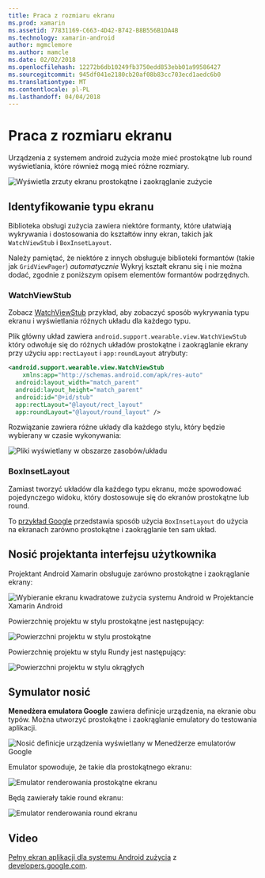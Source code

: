 ```yaml
---
title: Praca z rozmiaru ekranu
ms.prod: xamarin
ms.assetid: 77831169-C663-4D42-B742-B8B556B1DA4B
ms.technology: xamarin-android
author: mgmclemore
ms.author: mamcle
ms.date: 02/02/2018
ms.openlocfilehash: 12272b6db10249fb3750edd853ebb01a99586427
ms.sourcegitcommit: 945df041e2180cb20af08b83cc703ecd1aedc6b0
ms.translationtype: MT
ms.contentlocale: pl-PL
ms.lasthandoff: 04/04/2018
---
```

# <a name="working-with-screen-sizes"></a>Praca z rozmiaru ekranu

Urządzenia z systemem android zużycia może mieć prostokątne lub round wyświetlania, które również mogą mieć różne rozmiary.

![Wyświetla zrzuty ekranu prostokątne i zaokrąglanie zużycie](screen-sizes-images/moyeu-wear.png)

## <a name="identifying-screen-type"></a>Identyfikowanie typu ekranu

Biblioteka obsługi zużycia zawiera niektóre formanty, które ułatwiają wykrywania i dostosowania do kształtów inny ekran, takich jak `WatchViewStub` i `BoxInsetLayout`.

Należy pamiętać, że niektóre z innych obsługuje biblioteki formantów (takie jak `GridViewPager`) *automatycznie* Wykryj kształt ekranu się i nie można dodać, zgodnie z poniższym opisem elementów formantów podrzędnych.

### <a name="watchviewstub"></a>WatchViewStub

Zobacz [WatchViewStub](https://developer.xamarin.com/samples/WatchViewStub/) przykład, aby zobaczyć sposób wykrywania typu ekranu i wyświetlania różnych układu dla każdego typu.

Plik główny układ zawiera `android.support.wearable.view.WatchViewStub` który odwołuje się do różnych układów prostokątne i zaokrąglanie ekrany przy użyciu `app:rectLayout` i `app:roundLayout` atrybuty:

```xml
<android.support.wearable.view.WatchViewStub
    xmlns:app="http://schemas.android.com/apk/res-auto"
  android:layout_width="match_parent"
  android:layout_height="match_parent"
  android:id="@+id/stub"
  app:rectLayout="@layout/rect_layout"
  app:roundLayout="@layout/round_layout" />
```

Rozwiązanie zawiera różne układy dla każdego stylu, który będzie wybierany w czasie wykonywania:

![Pliki wyświetlany w obszarze zasobów/układu](screen-sizes-images/solution.png)


### <a name="boxinsetlayout"></a>BoxInsetLayout

Zamiast tworzyć układów dla każdego typu ekranu, może spowodować pojedynczego widoku, który dostosowuje się do ekranów prostokątne lub round.

To [przykład Google](https://developer.android.com/training/wearables/ui/layouts.html#same-layout) przedstawia sposób użycia `BoxInsetLayout` do użycia na ekranach zarówno prostokątne i zaokrąglanie ten sam układ.


## <a name="wear-ui-designer"></a>Nosić projektanta interfejsu użytkownika

Projektant Android Xamarin obsługuje zarówno prostokątne i zaokrąglanie ekrany:

![Wybieranie ekranu kwadratowe zużycia systemu Android w Projektancie Xamarin Android](screen-sizes-images/design-screen-type.png)

Powierzchnię projektu w stylu prostokątne jest następujący:

![Powierzchni projektu w stylu prostokątne](screen-sizes-images/design-rect.png) 

Powierzchnię projektu w stylu Rundy jest następujący:

![Powierzchni projektu w stylu okrągłych](screen-sizes-images/design-round.png)


## <a name="wear-simulator"></a>Symulator nosić

**Menedżera emulatora Google** zawiera definicje urządzenia, na ekranie obu typów. Można utworzyć prostokątne i zaokrąglanie emulatory do testowania aplikacji.

![Nosić definicje urządzenia wyświetlany w Menedżerze emulatorów Google](screen-sizes-images/emulator-devices.png)

Emulator spowoduje, że takie dla prostokątnego ekranu:

![Emulator renderowania prostokątne ekranu](screen-sizes-images/recipe-2.png) 

Będą zawierały takie round ekranu:

![Emulator renderowania round ekranu](screen-sizes-images/recipe-2-round.png)

## <a name="video"></a>Video

[Pełny ekran aplikacji dla systemu Android zużycia](https://www.youtube.com/watch?v=naf_WbtFAlY) z [developers.google.com](https://www.youtube.com/channel/UC_x5XG1OV2P6uZZ5FSM9Ttw).

